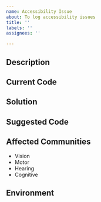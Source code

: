 ```yaml
---
name: Accessibility Issue
about: To log accessibility issues
title: ''
labels: ''
assignees: ''

---
```


## Description

## Current Code

## Solution

## Suggested Code

## Affected Communities
* Vision
* Motor
* Hearing
* Cognitive

## Environment
